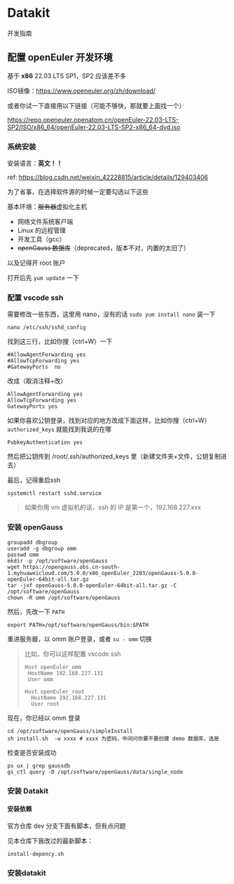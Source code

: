# Datakit

开发指南

## 配置 openEuler 开发环境

基于 **x86** 22.03 LTS SP1，SP2 应该差不多

ISO镜像：https://www.openeuler.org/zh/download/

或者你试一下直接用以下链接（可能不够快，那就要上面找一个）

https://repo.openeuler.openatom.cn/openEuler-22.03-LTS-SP2/ISO/x86_64/openEuler-22.03-LTS-SP2-x86_64-dvd.iso

### 系统安装

安装语言：**英文！！**

ref: https://blog.csdn.net/weixin_42228815/article/details/129403406

为了省事，在选择软件源的时候一定要勾选以下这些

基本环境：~~服务器~~虚拟化主机

- 网络文件系统客户端
- Linux 的远程管理
- 开发工具（gcc）
- ~~openGauss 数据库~~（deprecated，版本不对，内置的太旧了）

以及记得开 root 账户

打开后先 `yum update` 一下

### 配置 vscode ssh

需要修改一些东西，这里用 nano，没有的话 `sudo yum install nano` 装一下

```
nano /etc/ssh/sshd_config
```

找到这三行，比如你搜（ctrl+W）一下

```
#AllowAgentForwarding yes
#AllowTcpForwarding yes
#GatewayPorts  no
```

改成（取消注释+改）

```
AllowAgentForwarding yes
AllowTcpForwarding yes
GatewayPorts yes
```

如果你喜欢公钥登录，找到对应的地方改成下面这样，比如你搜（ctrl+W）`authorized_keys` 就能找到我说的在哪

```
PubkeyAuthentication yes
```

然后把公钥传到 /root/.ssh/authorized_keys 里（新建文件夹+文件，公钥复制进去）

最后，记得重启ssh

```
systemctl restart sshd.service
```

> 如果你用 vm 虚拟机的话，ssh 的 IP 是第一个，192.168.227.xxx


### 安装 openGauss

```
groupadd dbgroup
useradd -g dbgroup omm
passwd omm
mkdir -p /opt/software/openGauss
wget https://opengauss.obs.cn-south-1.myhuaweicloud.com/5.0.0/x86_openEuler_2203/openGauss-5.0.0-openEuler-64bit-all.tar.gz
tar -jxf openGauss-5.0.0-openEuler-64bit-all.tar.gz -C /opt/software/openGauss
chown -R omm /opt/software/openGauss
```

然后，先改一下 `PATH`

```
export PATH=/opt/software/openGauss/bin:$PATH
```

重进服务器，以 omm 账户登录，或者 `su - omm` 切换

> 比如，你可以这样配置 vscode ssh
> 
> ```
> Host openEuler_omm
>  HostName 192.168.227.131
>  User omm
> 
> Host openEuler_root
>   HostName 192.168.227.131
>   User root
> ```

现在，你已经以 omm 登录

```
cd /opt/software/openGauss/simpleInstall
sh install.sh  -w xxxx # xxxx 为密码，中间问你要不要创建 demo 数据库，选是
```

检查是否安装成功

```
ps ux | grep gaussdb
gs_ctl query -D /opt/software/openGauss/data/single_node
```

### 安装 Datakit
#### 安装依赖

官方仓库 dev 分支下面有脚本，但有点问题

见本仓库下我改过的最新脚本：

`install-depency.sh`

### 安装datakit

